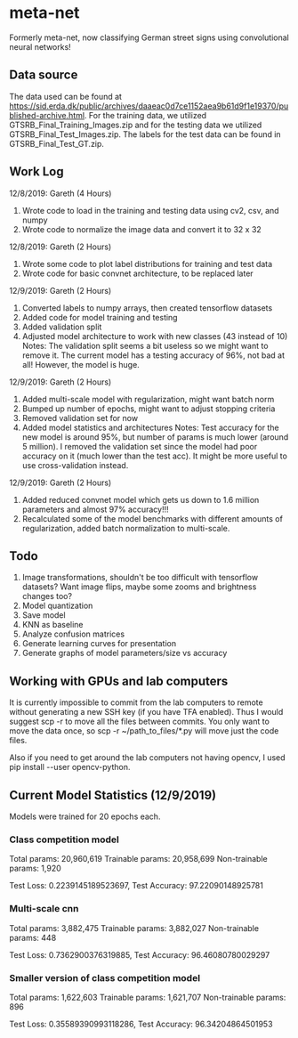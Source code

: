 # meta-net
Formerly meta-net, now classifying German street signs using convolutional
neural networks!

## Data source
The data used can be found at
https://sid.erda.dk/public/archives/daaeac0d7ce1152aea9b61d9f1e19370/published-archive.html.
For the training data, we utilized GTSRB_Final_Training_Images.zip and for
the testing data we utilized GTSRB_Final_Test_Images.zip. The labels for the
test data can be found in GTSRB_Final_Test_GT.zip.

## Work Log
12/8/2019: Gareth (4 Hours)
  1) Wrote code to load in the training and testing data using cv2, csv, and
  numpy
  2) Wrote code to normalize the image data and convert it to 32 x 32

12/8/2019: Gareth (2 Hours)
  1) Wrote some code to plot label distributions for training and test data
  2) Wrote code for basic convnet architecture, to be replaced later

12/9/2019: Gareth (2 Hours)
  1) Converted labels to numpy arrays, then created tensorflow datasets
  2) Added code for model training and testing
  3) Added validation split
  4) Adjusted model architecture to work with new classes (43 instead of 10)
  Notes: The validation split seems a bit useless so we might want to remove
  it. The current model has a testing accuracy of 96%, not bad at all! However,
  the model is huge.

12/9/2019: Gareth (2 Hours)
  1) Added multi-scale model with regularization, might want batch norm
  2) Bumped up number of epochs, might want to adjust stopping criteria
  3) Removed validation set for now
  4) Added model statistics and architectures
  Notes: Test accuracy for the new model is around 95%, but number of params
  is much lower (around 5 million). I removed the validation set since the
  model had poor accuracy on it (much lower than the test acc). It might be
  more useful to use cross-validation instead.

12/9/2019: Gareth (2 Hours)
  1) Added reduced convnet model which gets us down to 1.6 million parameters
  and almost 97% accuracy!!!
  2) Recalculated some of the model benchmarks with different amounts of
  regularization, added batch normalization to multi-scale.

## Todo
1) Image transformations, shouldn't be too difficult with tensorflow datasets?
Want image flips, maybe some zooms and brightness changes too?
2) Model quantization
3) Save model
4) KNN as baseline
5) Analyze confusion matrices
6) Generate learning curves for presentation
7) Generate graphs of model parameters/size vs accuracy

## Working with GPUs and lab computers
It is currently impossible to commit from the lab computers to remote without
generating a new SSH key (if you have TFA enabled). Thus I would suggest
scp -r to move all the files between commits. You only want to move the data
once, so scp -r ~/path_to_files/*.py will move just the code files.

Also if you need to get around the lab computers not having opencv, I used
pip install --user opencv-python.

## Current Model Statistics (12/9/2019)
Models were trained for 20 epochs each.

### Class competition model

Total params: 20,960,619
Trainable params: 20,958,699
Non-trainable params: 1,920

Test Loss: 0.2239145189523697, Test Accuracy: 97.22090148925781

### Multi-scale cnn

Total params: 3,882,475
Trainable params: 3,882,027
Non-trainable params: 448

Test Loss: 0.7362900376319885, Test Accuracy: 96.46080780029297

### Smaller version of class competition model

Total params: 1,622,603
Trainable params: 1,621,707
Non-trainable params: 896

Test Loss: 0.35589390993118286, Test Accuracy: 96.34204864501953
